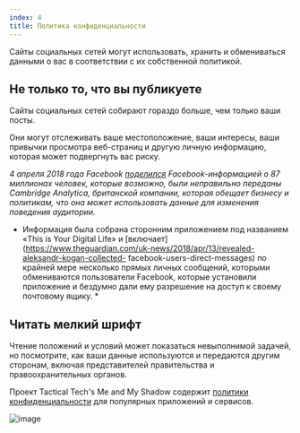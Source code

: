 ```yaml
---
index: 4
title: Политика конфиденциальности
---
```

Сайты социальных сетей могут использовать, хранить и обмениваться данными о вас в соответствии с их собственной политикой.

## Не только то, что вы публикуете

Сайты социальных сетей собирают гораздо больше, чем только ваши посты.

Они могут отслеживать ваше местоположение, ваши интересы, ваши привычки просмотра веб-страниц и другую личную информацию, которая может подвергнуть вас риску.

*4 апреля 2018 года Facebook [поделился](https://newsroom.fb.com/news/2018/04/restricting-data-access/) Facebook-информацией о 87 миллионах человек, которые возможно, были неправильно переданы Cambridge Analytica, британской компании, которая обещает бизнесу и политикам, что она может использовать данные для изменения поведения аудитории.*

* Информация была собрана сторонним приложением под названием «This is Your Digital Life» и [включает](https://www.theguardian.com/uk-news/2018/apr/13/revealed-aleksandr-kogan-collected- facebook-users-direct-messages) по крайней мере несколько прямых личных сообщений, которыми обмениваются пользователи Facebook, которые установили приложение и бездумно дали ему разрешение на доступ к своему почтовому ящику. *

## Читать мелкий шрифт

Чтение положений и условий может показаться невыполнимой задачей, но посмотрите, как ваши данные используются и передаются другим сторонам, включая представителей правительства и правоохранительных органов.

Проект Tactical Tech's Me and My Shadow содержит [политики конфиденциальности](https://myshadow.org/lost-in-small-print) для популярных приложений и сервисов.

![image](socialb2.png)